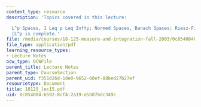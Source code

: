 ```yaml
---
content_type: resource
description: 'Topics covered in this lecture:

  L^p Spaces, 1 Leq p Leq Infty; Normed Spaces, Banach Spaces; Riesz-Fischer Theorem
  (L^p is complete.'
file: /media/courses/18-125-measure-and-integration-fall-2003/0c85400465928cf42a19e5b87bdc349c_18125_lec15.pdf
file_type: application/pdf
learning_resource_types:
- Lecture Notes
ocw_type: OCWFile
parent_title: Lecture Notes
parent_type: CourseSection
parent_uid: f351d26d-1de0-9652-60ef-88bed27b27ef
resourcetype: Document
title: 18125_lec15.pdf
uid: 0c854004-6592-8cf4-2a19-e5b87bdc349c
---
```

